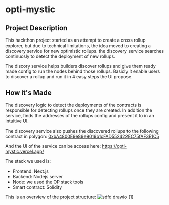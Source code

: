 # opti-mystic

## Project Description

This hackthon project started as an attempt to create a cross rollup explorer, but due to technical limitations, the idea moved 
to creating a discovery service for new optimistic rollups. the discovery service searches continuosly to detect the deployment of new rollups.

The discory service helps builders discover rollups and give them ready made config to run the nodes behind those rollups. 
Basicly it enable users to discover a rollup and run it in 4 easy steps the UI propose.

## How it's Made
The discovery logic to detect the deployments of the contracts is responsible for detecting rollups once they are created. 
In addition the service, finds the addresses of the rollups config and present it to in an intuitive UI.

The discovery service also pushes the discovered rollups to the following contract in polygon: [0xbA4800E9e89e9019b1cFAD552422EC75fAF3E1C5](https://mumbai.polygonscan.com/address/0xbA4800E9e89e9019b1cFAD552422EC75fAF3E1C5)

And the UI of the service can be access here: https://opti-mystic.vercel.app/

The stack we used is:
* Frontend: Next.js
* Backend: Nodejs server
* Node: we used the OP stack tools
* Smart contract: Solidity

This is an overview of the project structure:
![sdfd drawio (1)](https://github.com/iuwqyir/opti-mystic/assets/9674012/1a4ace87-60b3-4df8-8f2b-a4c88b3d9ad4)



